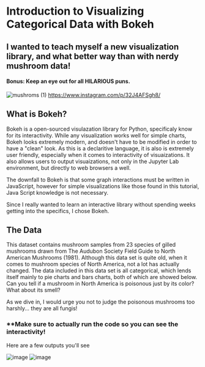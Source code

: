 # Introduction to Visualizing Categorical Data with Bokeh

## I wanted to teach myself a new visualization library, and what better way than with nerdy mushroom data!
#### Bonus: Keep an eye out for all HILARIOUS puns. 

![mushroms (1)](https://user-images.githubusercontent.com/79933773/139507231-4ede9236-1f55-460b-9d1d-35a2a8adc542.png)
https://www.instagram.com/p/32J4AFSgh8/



## What is Bokeh?
Bokeh is a open-sourced visulazation library for Python, specificaly know for its interactivity. While any visualization works well for simple charts, Bokeh looks extremely modern, and doesn't have to be modified in order to have a "clean" look. As this is a declaritive language, it is also is extremely user friendly, especially when it comes to interactivity of visuaizations. It also allows users to output visuaizations, not only in the Jupyter Lab environment, but directly to web browsers a well. 

The downfall to Bokeh is that some graph interactions must be written in JavaScript, however for simple visualizations like those found in this tutorial, Java Script knowledge is not necessary.
 
Since I really wanted to learn an interactive library without spending weeks getting into the specifics, I chose Bokeh. 

## The Data 
This dataset contains mushroom samples from 23 species of gilled mushrooms drawn from The Audubon Society Field Guide to North American Mushrooms (1981). Although this data set is quite old, when it comes to mushroom species of North America, not a lot has actually changed. The data included in this data set is all categorical, which lends itself mainly to pie charts and bars charts, both of which are showed below. Can you tell if a mushroom in North America is poisonous just by its color? What about its smell?

As we dive in, I would urge you not to judge the poisonous mushrooms too harshly... they are all fungis!

### **Make sure to actually run the code so you can see the interactivity!
Here are a few outputs you'll see


![image](https://user-images.githubusercontent.com/79933773/139507861-b7d89389-77d7-4fde-8422-8650b03ac6ab.png)
![image](https://user-images.githubusercontent.com/79933773/139507898-164f215d-488e-488d-9811-8e440894f4af.png)
